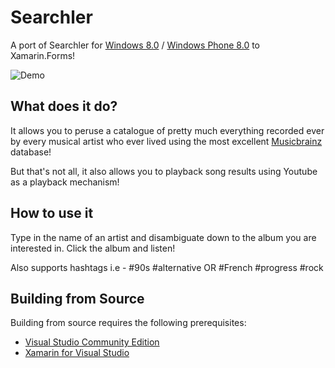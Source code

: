 # Searchler #
A port of Searchler for [Windows 8.0](https://www.microsoft.com/store/p/searchler/9wzdncrdfp5k?WT.mc_id=iot-0000-pdecarlo) / [Windows Phone 8.0](https://www.microsoft.com/store/p/searchler-music-video-search/9wzdncrcwm3z?WT.mc_id=iot-0000-pdecarlo) to Xamarin.Forms!

![Demo](http://i.imgur.com/Ek2L28y.png)

## What does it do?  ##
It allows you to peruse a catalogue of pretty much everything recorded ever by every musical artist who ever lived using the most excellent [Musicbrainz](http://musicbrainz.org/) database!

But that's not all, it also allows you to playback song results using Youtube as a playback mechanism!

## How to use it ##
Type in the name of an artist and disambiguate down to the album you are interested in.  Click the album and listen! 

Also supports hashtags i.e - #90s #alternative OR #French #progress #rock

## Building from Source ##
Building from source requires the following prerequisites:


- [Visual Studio Community Edition](https://www.microsoft.com/download/details.aspx?id=48146&WT.mc_id=iot-0000-pdecarlo)
- [Xamarin for Visual Studio](https://www.visualstudio.com/xamarin/?WT.mc_id=iot-0000-pdecarlo)




